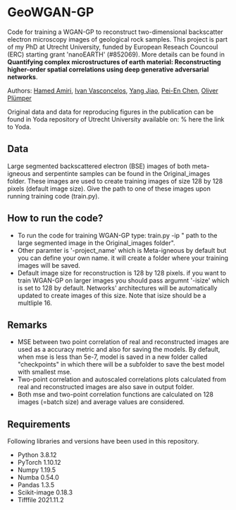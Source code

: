 # GeoWGAN-GP
Code for training a WGAN-GP to reconstruct two-dimensional backscatter electron microscopy images of geological rock samples. This project is part of my PhD at Utrecht University, funded by European Reseach Councoul (ERC) starting grant 'nanoEARTH' (#852069). More details can be found in **Quantifying complex microstructures of earth material: Reconstructing higher-order spatial correlations using deep generative adversarial networks**. 

Authors: [Hamed Amiri](https://www.researchgate.net/profile/Hamed-Amiri-10), [Ivan Vasconcelos](https://www.uu.nl/medewerkers/IPiresdeVasconcelos), [Yang Jiao](https://isearch.asu.edu/profile/1970397), [Pei-En Chen](https://www.researchgate.net/profile/Pei-En-Chen-2), [Oliver Plümper](https://www.uu.nl/staff/OPlumper)

Original data and data for reproducing figures in the publication can be found in Yoda repository of Utrecht University available on:
% here the link to Yoda.

## Data
Large segmented backscattered electron (BSE) images of both meta-igneous and serpentinte samples can be found in the Original_images folder. These images are used to create training images of size 128 by 128 pixels (default image size).
Give the path to one of these images upon running training code (train.py).

## How to run the code?
* To run the code for training WGAN-GP type: train.py  -ip " path to the large segmented image in the Original_images folder".
* Other paramter is '-project_name' which is Meta-igneous by default but you can define your own name. it will create a folder where your training images will be saved.
* Default image size for reconstruction is 128 by 128 pixels. if you want to train WGAN-GP on larger images you should pass argumnt '-isize' which is set to 128 by default.
Networks' architectures will be automatically updated to create images of this size. Note that isize should be a multliple 16.

## Remarks
* MSE between two point correlation of real and reconstructed images are used as a accuracy metric and also for saving the models. By default, when mse is less than 5e-7, model is saved in a new folder called "checkpoints" in which there will be a subfolder to save the best model with smallest mse.
* Two-point correlation and autoscaled correlations plots calculated from real and reconstructed images are also save in output folder.
* Both mse and two-point correlation functions are calculated on 128 images (=batch size) and average values are considered.

## Requirements
Following libraries and versions have been used in this repository.
* Python 3.8.12
* PyTorch 1.10.12
* Numpy 1.19.5
* Numba 0.54.0
* Pandas 1.3.5
* Scikit-image 0.18.3
* Tifffile 2021.11.2
